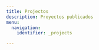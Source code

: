 ```yaml
---
title: Projectos
description: Proyectos publicados
menu:
  navigation:
    identifier: _projects

---
```

